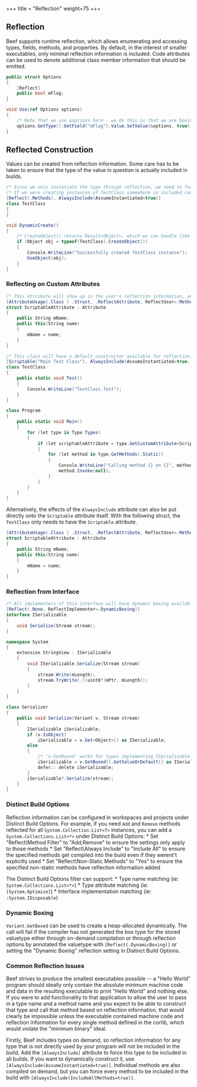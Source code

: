 +++
title = "Reflection"
weight=75
+++

## Reflection
Beef supports runtime reflection, which allows enumerating and accessing types, fields, methods, and properties. By default, in the interest of smaller executables, only minimal reflection information is included. Code attributes can be used to denote additional class member information that should be emitted.

```C#
public struct Options
{
	[Reflect]
	public bool mFlag;
}

void Use(ref Options options)
{
	/* Note that we use &options here - we do this so that we are boxing a pointer to 'options' rather than boxing a copy of 'options' */
	options.GetType().GetField("mFlag").Value.SetValue(&options, true);
}
```

## Reflected Construction

Values can be created from reflection information. Some care has to be taken to ensure that the type of the value in question is actually included in builds.

```C#
/* Since we only instatiate the type through reflection, we need to force the needed data to be included */
/* If we were creating instances of TestClass somewhere in included code, the AlwaysInclude attribute wouldn't be strictly necessary here */
[Reflect(.Methods), AlwaysInclude(AssumeInstantiated=true)]
class TestClass
{
}

void DynamicCreate()
{
	/* CreateObject() returns Result<Object>, which we can handle like this */
	if (Object obj = typeof(TestClass).CreateObject())
	{
		Console.WriteLine("Successfully created TestClass instance");
		UseObject(obj);
	}
}
```

### Reflecting on Custom Attributes
```C#
/* This attribute will show up in the user's reflection information, and users of this attribute will have all their used method's reflection information exported' */
[AttributeUsage(.Class | .Struct, .ReflectAttribute, ReflectUser=.Methods)]
struct ScriptableAttribute : Attribute
{
	public String mName;
	public this(String name)
	{
		mName = name;
	}
}

/* This class will have a default constructor available for reflection, and all methods defined will be included in the build even though they are not directly called */
[Scriptable("Main Test Class"), AlwaysInclude(AssumeInstantiated=true, IncludeAllMethods=true)]
class TestClass
{
	public static void Test()
	{
		Console.WriteLine("TestClass.Test");
	}
}

class Program
{
	public static void Main()
	{
		for (let type in Type.Types)
		{
			if (let scriptableAttribute = type.GetCustomAttribute<ScriptableAttribute>())
			{
				for (let method in type.GetMethods(.Static))
				{
					Console.WriteLine("Calling method {} on {}", method.Name, scriptableAttribute.mName);
					method.Invoke(null);
				}
			}
		}
	}
}
```

Alternatively, the effects of the `AlwaysInclude` attribute can also be put directly onto the `Scriptable` attribute itself. With the following struct, the `TestClass` only needs to have the `Scriptable` attribute.

```C#
[AttributeUsage(.Class | .Struct, .ReflectAttribute, ReflectUser=.Methods, AlwaysIncludeUser=.AssumeInstantiated | .IncludeAllMethods)]
struct ScriptableAttribute : Attribute
{
	public String mName;
	public this(String name)
	{
		mName = name;
	}
}
```

### Reflection from Interface
```C#
/* All implementers of this interface will have dynamic boxing available */
[Reflect(.None, ReflectImplementer=.DynamicBoxing)]
interface ISerializable
{
	void Serialize(Stream stream);
}

namespace System
{
	extension StringView : ISerializable
	{
		void ISerializable.Serialize(Stream stream)
		{
			stream.Write(mLength);
			stream.TryWrite(.((uint8*)mPtr, mLength));
		}
	}
}

class Serializer
{
	public void Serialize(Variant v, Stream stream)
	{
		ISerializable iSerializable;
		if (v.IsObject)
			iSerializable = v.Get<Object>() as ISerializable;
		else
		{
			/* 'v.GetBoxed' works for types implementing ISerializable because of the 'ReflectImplementer=.DynamicBoxing' attribute */
			iSerializable = v.GetBoxed().GetValueOrDefault() as ISerializable;
			defer:: delete iSerializable;
		}
		iSerializable?.Serialize(stream);
	}
}
```

### Distinct Build Options

Reflection information can be configured in workspaces and projects under Distinct Build Options. For example, if you need `Add` and `Remove` methods reflected for all `System.Collection.List<T>` instances, you can add a `System.Collections.List<*>` under Distinct Build Options:
	* Set "Reflect\Method Filter" to "Add;Remove" to ensure the settings only apply to those methods
	* Set "Reflect\Always Include" to "Include All" to ensure the specified methods get compiled into the build even if they werent't explicitly used
	* Set "Reflect\Non-Static Methods" to "Yes" to ensure the specified non-static methods have reflection information added

The Distinct Build Options filter can support:
	* Type name matching (ie: `System.Collections.List<*>`)
	* Type attribute matching (ie: `[System.Optimize]`)
	* Interface implementation matching (ie: `:System.IDisposable`)

### Dynamic Boxing

`Variant.GetBoxed` can be used to create a heap-allocated dynamically. The call will fail if the compiler has not generated the box type for the stored valuetype either through on-demand compilation or through reflection options by annotated the valuetype with `[Reflect(.DynamicBoxing)]` or setting the "Dynamic Boxing" reflection setting in Distinct Build Options.

### Common Reflection Issues

Beef strives to produce the smallest executables possible -- a "Hello World" program should ideally only contain the absolute minimum machine code and data in the resulting executable to print "Hello World" and nothing else. If you were to add functionality to that application to allow the user to pass in a type name and a method name and you expect to be able to construct that type and call that method based on reflection information, that would clearly be impossible unless the executable contained machine code and reflection information for every single method defined in the corlib, which would violate the "minimum binary" ideal.

Firstly, Beef includes types on demand, so reflection information for any type that is not directly used by your program will not be included in the build. Add the `[AlwaysInclude]` attribute to force this type to be included in all builds. If you want to dynamically construct it, use `[AlwaysInclude(AssumeInstantiated=true)]`. Individual methods are also compiled on demand, but you can force every method to be included in the build with `[AlwaysInclude(IncludeAllMethods=true)]`.

